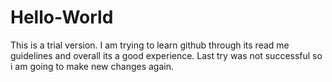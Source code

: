# Hello-World
This is a trial version.
I am trying to learn github through its read me guidelines and overall its a good experience.
Last try was not successful so i am going to make new changes again.
